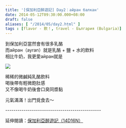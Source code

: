 ```yaml
---
title: '[保加利亞醉遊記] Day2：айран балкан'
date: 2014-05-12T09:30:00.000+08:00
draft: false
aliases: [ "/2014/05/day2.html" ]
tags : [flavor - 飲！, travel - България (Bulgaria)]
---
```


到保加利亞當然會有很多乳酪  
而айран（ayran）就是乳酪 + 鹽 + 水的飲料  
相比牛奶，我更愛айран就是  

[![](https://4.bp.blogspot.com/-2BLw3ajPmpY/XDGsCVZA2mI/AAAAAAAAEpQ/XIbPh49IpFoFmq_qOFZXLz2PcmJJC1llwCLcBGAs/s640/3332.jpg)](https://4.bp.blogspot.com/-2BLw3ajPmpY/XDGsCVZA2mI/AAAAAAAAEpQ/XIbPh49IpFoFmq_qOFZXLz2PcmJJC1llwCLcBGAs/s1600/3332.jpg)

稀稀的微鹹純乳酪飲料  
喝後帶有輕微飽肚感  
又不像喝牛奶後會口臭同漿黏  
  
元氣滿滿！出門覓食去～  
  
\-----------------------------------------------  
  
延伸閱讀：[保加利亞醉遊記（14D16N）](http://www.hidie.net/2014/06/14d16n.html)